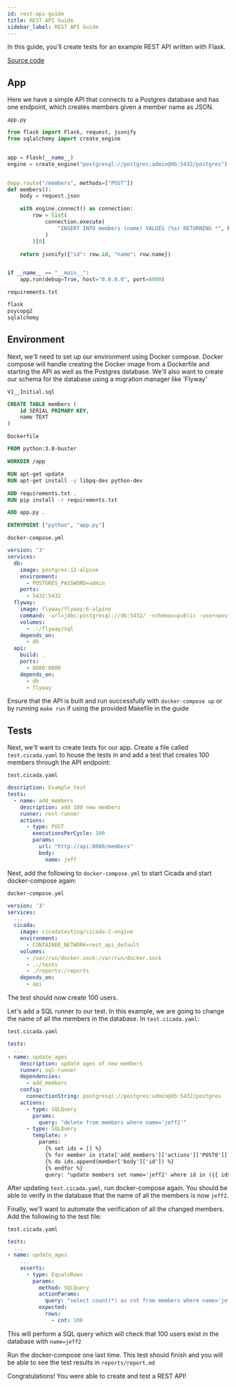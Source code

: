 ```yaml
---
id: rest-api-guide
title: REST API Guide
sidebar_label: REST API Guide
---
```


In this guide, you'll create tests for an example REST API written with Flask.

[Source code](https://github.com/herzo175/cicada-2/tree/master/example_services/rest_api)

## App

Here we have a simple API that connects to a Postgres database and has one
endpoint, which creates members given a member name as JSON.

`app.py`

```python
from flask import Flask, request, jsonify
from sqlalchemy import create_engine


app = Flask(__name__)
engine = create_engine("postgresql://postgres:admin@db:5432/postgres")


@app.route("/members", methods=["POST"])
def members():
    body = request.json

    with engine.connect() as connection:
        row = list(
            connection.execute(
                "INSERT INTO members (name) VALUES (%s) RETURNING *", body["name"]
            )
        )[0]

    return jsonify({"id": row.id, "name": row.name})


if __name__ == "__main__":
    app.run(debug=True, host="0.0.0.0", port=8080)
```

`requirements.txt`

```txt
flask
psycopg2
sqlalchemy
```

## Environment

Next, we'll need to set up our environment using Docker compose. Docker compose
will handle creating the Docker image from a Dockerfile and starting the API
as well as the Postgres database. We'll also want to create our schema for the
database using a migration manager like 'Flyway'

`V1__Initial.sql`

```sql
CREATE TABLE members (
    id SERIAL PRIMARY KEY,
    name TEXT
)
```

`Dockerfile`

```Dockerfile
FROM python:3.8-buster

WORKDIR /app

RUN apt-get update
RUN apt-get install -y libpq-dev python-dev

ADD requirements.txt .
RUN pip install -r requirements.txt

ADD app.py .

ENTRYPOINT ["python", "app.py"]
```

`docker-compose.yml`

```yaml
version: '3'
services:
  db:
    image: postgres:12-alpine
    environment:
      - POSTGRES_PASSWORD=admin
    ports:
      - 5432:5432
  flyway:
    image: flyway/flyway:6-alpine
    command: -url=jdbc:postgresql://db:5432/ -schemas=public -user=postgres -password=admin -connectRetries=60 migrate
    volumes:
      - .:/flyway/sql
    depends_on:
      - db
  api:
    build: .
    ports:
      - 8080:8080
    depends_on:
      - db
      - flyway
```

Ensure that the API is built and run successfully with `docker-compose up` or by
running `make run` if using the provided Makefile in the guide

## Tests

Next, we'll want to create tests for our app. Create a file called
`test.cicada.yaml` to house the tests in and add a test that creates 100 members
through the API endpoint:

`test.cicada.yaml`

```yaml
description: Example test
tests:
  - name: add_members
    description: add 100 new members
    runner: rest-runner
    actions:
      - type: POST
        executionsPerCycle: 100
        params:
          url: "http://api:8080/members"
          body:
            name: jeff
```

Next, add the following to `docker-compose.yml` to start Cicada and start
docker-compose again:

`docker-compose.yml`

```yaml
version: '3'
services:
  ...
  cicada:
    image: cicadatesting/cicada-2-engine
    environment:
      - CONTAINER_NETWORK=rest_api_default
    volumes:
      - /var/run/docker.sock:/var/run/docker.sock
      - .:/tests
      - ./reports:/reports
    depends_on:
      - api
```

The test should now create 100 users.

Let's add a SQL runner to our test. In this example, we are going to change the
name of all the members in the database. In `test.cicada.yaml`:

`test.cicada.yaml`

```yaml
tests:
  ...
- name: update_ages
    description: update ages of new members
    runner: sql-runner
    dependencies:
      - add_members
    config:
      connectionString: postgresql://postgres:admin@db:5432/postgres
    actions:
      - type: SQLQuery
        params:
          query: "delete from members where name='jeff2'"
      - type: SQLQuery
        template: >
          params:
            {% set ids = [] %}
            {% for member in state['add_members']['actions']['POST0']['results'] if member is not none %}
            {% do ids.append(member['body']['id']) %}
            {% endfor %}
            query: "update members set name='jeff2' where id in ({{ ids|join(',') }})"
```

After updating `test.cicada.yaml`, run docker-compose again. You should be able
to verify in the database that the name of all the members is now `jeff2`.

Finally, we'll want to automate the verification of all the changed members.
Add the following to the test file:

`test.cicada.yaml`

```yaml
tests:
  ...
- name: update_ages
    ...
    asserts:
      - type: EqualsRows
        params:
          method: SQLQuery
          actionParams:
            query: "select count(*) as cnt from members where name='jeff2'"
          expected:
            rows:
              - cnt: 100
```

This will perform a SQL query which will check that 100 users exist in the
database with `name=jeff2`

Run the docker-compose one last time. This test should finish and you will be
able to see the test results in `reports/report.md`

Congratulations! You were able to create and test a REST API!
